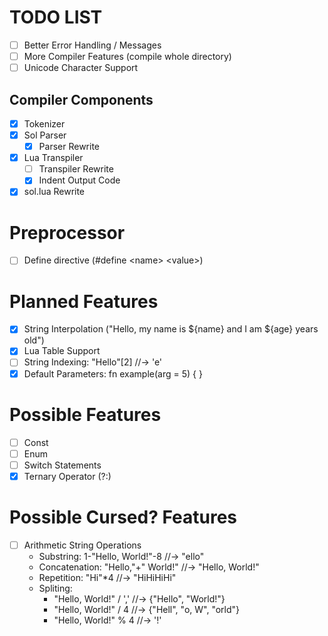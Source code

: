 # TODO LIST
- [ ] Better Error Handling / Messages
- [ ] More Compiler Features (compile whole directory)
- [ ] Unicode Character Support

## Compiler Components
- [x] Tokenizer
- [x] Sol Parser
    - [x] Parser Rewrite
- [x] Lua Transpiler
    - [ ] Transpiler Rewrite
    - [x] Indent Output Code
- [x] sol.lua Rewrite

# Preprocessor
- [ ] Define directive (#define \<name> \<value>)

# Planned Features
- [x] String Interpolation ("Hello, my name is ${name} and I am ${age} years old")
- [x] Lua Table Support
- [ ] String Indexing: "Hello"[2] //-> 'e'
- [x] Default Parameters: fn example(arg = 5) { }

# Possible Features
- [ ] Const
- [ ] Enum
- [ ] Switch Statements
- [x] Ternary Operator (?:)

# Possible Cursed? Features
- [ ] Arithmetic String Operations
    - Substring: 1-"Hello, World!"-8 //-> "ello"
    - Concatenation: "Hello,"+" World!" //-> "Hello, World!"
    - Repetition: "Hi"*4 //-> "HiHiHiHi"
    - Spliting:
        - "Hello, World!" / ',' //-> {"Hello", "World!"}
        - "Hello, World!" / 4 //-> {"Hell", "o, W", "orld"}
        - "Hello, World!" % 4 //-> '!'